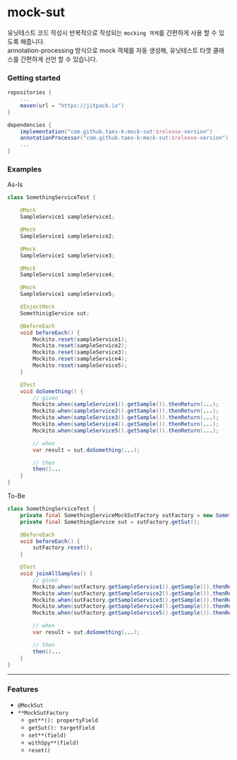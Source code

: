# mock-sut

유닛테스트 코드 작성시 반복적으로 작성되는 `mocking 객체`를 간편하게 사용 할 수 있도록 해줍니다.  
annotation-processing 방식으로 mock 객체를 자동 생성해, 유닛테스트 타겟 클래스를 간편하게 선언 할 수 있습니다.

### Getting started

```gradle
repositories {
    ...
    maven(url = "https://jitpack.io")
}

dependencies {
    implementation("com.github.taes-k:mock-sut:$release-version")
    annotationProcessor("com.github.taes-k:mock-sut:$release-version")
    ...
}
```

### Examples

As-Is

```java
class SomethingServiceTest {

    @Mock
    SampleService1 sampleService1;

    @Mock
    SampleService1 sampleService2;

    @Mock
    SampleService1 sampleService3;

    @Mock
    SampleService1 sampleService4;

    @Mock
    SampleService1 sampleService5;

    @InjectMock
    SomethinigService sut;

    @BeforeEach
    void beforeEach() {
        Mockito.reset(sampleService1);
        Mockito.reset(sampleService2);
        Mockito.reset(sampleService3);
        Mockito.reset(sampleService4);
        Mockito.reset(sampleService5);
    }

    @Test
    void doSomething() {
        // given
        Mockito.when(sampleService1().getSample()).thenReturn(...);
        Mockito.when(sampleService2().getSample()).thenReturn(...);
        Mockito.when(sampleService3().getSample()).thenReturn(...);
        Mockito.when(sampleService4().getSample()).thenReturn(...);
        Mockito.when(sampleService5().getSample()).thenReturn(...);

        // when
        var result = sut.doSomething(...);

        // then
        then()...
    }
}
```

To-Be

```java
class SomethingServiceTest {
    private final SomethingServiceMockSutFactory sutFactory = new SomethingServiceMockSutFactory();
    private final SomethingService sut = sutFactory.getSut();

    @BeforeEach
    void beforeEach() {
        sutFactory.reset();
    }

    @Test
    void joinAllSamples() {
        // given
        Mockito.when(sutFactory.getSampleService1().getSample()).thenReturn(...);
        Mockito.when(sutFactory.getSampleService2().getSample()).thenReturn(...);
        Mockito.when(sutFactory.getSampleService3().getSample()).thenReturn(...);
        Mockito.when(sutFactory.getSampleService4().getSample()).thenReturn(...);
        Mockito.when(sutFactory.getSampleService5().getSample()).thenReturn(...);

        // when
        var result = sut.doSomething(...);

        // then
        then()...
    }
}
```

---

### Features

- `@MockSut`
- `**MockSutFactory`
  - `get**(): propertyField`
  - `getSut(): targetField`
  - `set**(field)`
  - `withSpy**(field)`
  - `reset()`
